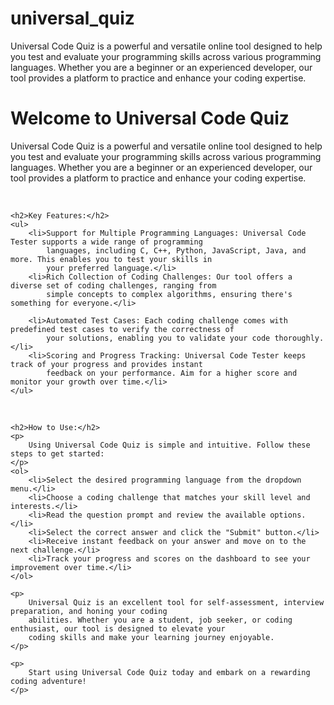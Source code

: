 # universal_quiz
Universal Code Quiz is a powerful and versatile online tool designed to help you test and evaluate your programming skills across various programming languages. Whether you are a beginner or an experienced developer, our tool provides a platform to practice and enhance your coding expertise.


<h1>Welcome to Universal Code Quiz</h1>
    <p>
        Universal Code Quiz is a powerful and versatile online tool designed to help you test and evaluate your
        programming skills across various programming languages. Whether you are a beginner or an experienced
        developer, our tool provides a platform to practice and enhance your coding expertise.
    </p>
</br>



    <h2>Key Features:</h2>
    <ul>
        <li>Support for Multiple Programming Languages: Universal Code Tester supports a wide range of programming
            languages, including C, C++, Python, JavaScript, Java, and more. This enables you to test your skills in
            your preferred language.</li>
        <li>Rich Collection of Coding Challenges: Our tool offers a diverse set of coding challenges, ranging from
            simple concepts to complex algorithms, ensuring there's something for everyone.</li>
        
        <li>Automated Test Cases: Each coding challenge comes with predefined test cases to verify the correctness of
            your solutions, enabling you to validate your code thoroughly.</li>
        <li>Scoring and Progress Tracking: Universal Code Tester keeps track of your progress and provides instant
            feedback on your performance. Aim for a higher score and monitor your growth over time.</li>
    </ul>


  </br>

    <h2>How to Use:</h2>
    <p>
        Using Universal Code Quiz is simple and intuitive. Follow these steps to get started:
    </p>
    <ol>
        <li>Select the desired programming language from the dropdown menu.</li>
        <li>Choose a coding challenge that matches your skill level and interests.</li>
        <li>Read the question prompt and review the available options.</li>
        <li>Select the correct answer and click the "Submit" button.</li>
        <li>Receive instant feedback on your answer and move on to the next challenge.</li>
        <li>Track your progress and scores on the dashboard to see your improvement over time.</li>
    </ol>

    <p>
        Universal Quiz is an excellent tool for self-assessment, interview preparation, and honing your coding
        abilities. Whether you are a student, job seeker, or coding enthusiast, our tool is designed to elevate your
        coding skills and make your learning journey enjoyable.
    </p>

    <p>
        Start using Universal Code Quiz today and embark on a rewarding coding adventure!
    </p>
